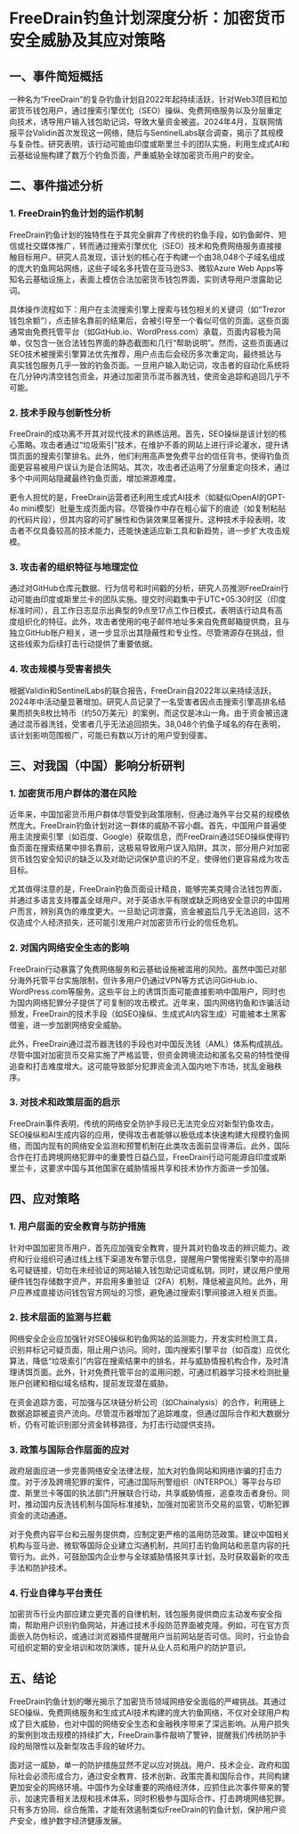 # FreeDrain钓鱼计划深度分析：加密货币安全威胁及其应对策略

## 一、事件简短概括

一种名为“FreeDrain”的复杂钓鱼计划自2022年起持续活跃，针对Web3项目和加密货币钱包用户，通过搜索引擎优化（SEO）操纵、免费网络服务以及分层重定向技术，诱导用户输入钱包助记词，导致大量资金被盗。2024年4月，互联网情报平台Validin首次发现这一网络，随后与SentinelLabs联合调查，揭示了其规模与复杂性。研究表明，该行动可能由印度或斯里兰卡的团队实施，利用生成式AI和云基础设施构建了数万个钓鱼页面，严重威胁全球加密货币用户的安全。

## 二、事件描述分析

### 1. FreeDrain钓鱼计划的运作机制

FreeDrain钓鱼计划的独特性在于其完全摒弃了传统的钓鱼手段，如钓鱼邮件、短信或社交媒体推广，转而通过搜索引擎优化（SEO）技术和免费网络服务直接接触目标用户。研究人员发现，该计划的核心在于构建一个由38,048个子域名组成的庞大钓鱼网站网络，这些子域名多托管在亚马逊S3、微软Azure Web Apps等知名云基础设施上，表面上模仿合法加密货币钱包界面，实则诱导用户泄露助记词。

具体操作流程如下：用户在主流搜索引擎上搜索与钱包相关的关键词（如“Trezor钱包余额”），点击排名靠前的结果后，会被引导至一个看似可信的页面。这些页面通常由免费托管平台（如GitHub.io、WordPress.com）承载，页面内容极为简单，仅包含一张合法钱包界面的静态截图和几行“帮助说明”。然而，这些页面通过SEO技术被搜索引擎算法优先推荐，用户点击后会经历多次重定向，最终抵达与真实钱包服务几乎一致的钓鱼页面。一旦用户输入助记词，攻击者的自动化系统将在几分钟内清空钱包资金，并通过加密货币混币器洗钱，使资金追踪和追回几乎不可能。

### 2. 技术手段与创新性分析

FreeDrain的成功离不开其对现代技术的熟练运用。首先，SEO操纵是该计划的核心策略。攻击者通过“垃圾索引”技术，在维护不善的网站上进行评论灌水，提升诱饵页面的搜索引擎排名。此外，他们利用高声誉免费平台的信任背书，使得钓鱼页面更容易被用户误认为是合法网站。其次，攻击者还运用了分层重定向技术，通过多个中间网站隐藏最终钓鱼页面，增加溯源难度。

更令人担忧的是，FreeDrain运营者还利用生成式AI技术（如疑似OpenAI的GPT-4o mini模型）批量生成页面内容。尽管操作中存在粗心留下的痕迹（如复制粘贴的代码片段），但其内容的可扩展性和伪装效果显著提升。这种技术手段表明，攻击者不仅具备较高的技术能力，还能快速适应新工具和新趋势，进一步扩大攻击规模。

### 3. 攻击者的组织特征与地理定位

通过对GitHub仓库元数据、行为信号和时间戳的分析，研究人员推测FreeDrain行动可能由印度或斯里兰卡的团队实施。提交时间戳集中于UTC+05:30时区（印度标准时间），且工作日志显示出典型的9点至17点工作日模式，表明该行动具有高度组织化的特征。此外，攻击者使用的电子邮件地址多来自免费邮箱提供商，且与独立GitHub账户相关，进一步显示出其隐蔽性和专业性。尽管溯源存在挑战，但这些线索为后续打击行动提供了重要依据。

### 4. 攻击规模与受害者损失

根据Validin和SentinelLabs的联合报告，FreeDrain自2022年以来持续活跃，2024年中活动量显著增加。研究人员记录了一名受害者因点击搜索引擎高排名结果而损失8枚比特币（约50万美元）的案例，而这仅是冰山一角。由于资金被迅速通过混币器洗钱，受害者几乎无法追回损失。38,048个钓鱼子域名的存在表明，该计划影响范围极广，可能已有数以万计的用户受到侵害。

## 三、对我国（中国）影响分析研判

### 1. 加密货币用户群体的潜在风险

近年来，中国加密货币用户群体尽管受到政策限制，但通过海外平台交易的规模依然庞大。FreeDrain钓鱼计划对这一群体的威胁不容小觑。首先，中国用户普遍使用主流搜索引擎（如百度、Google）获取信息，而FreeDrain通过SEO操纵使得钓鱼页面在搜索结果中排名靠前，这极易导致用户误入陷阱。其次，部分用户对加密货币钱包安全知识的缺乏以及对助记词保护意识的不足，使得他们更容易成为攻击目标。

尤其值得注意的是，FreeDrain钓鱼页面设计精良，能够完美克隆合法钱包界面，并通过多语言支持覆盖全球用户。对于英语水平有限或缺乏网络安全意识的中国用户而言，辨别真伪的难度更大。一旦助记词泄露，资金被盗后几乎无法追回，这不仅造成个人经济损失，还可能引发用户对加密货币行业的信任危机。

### 2. 对国内网络安全生态的影响

FreeDrain行动暴露了免费网络服务和云基础设施被滥用的风险。虽然中国已对部分海外托管平台实施限制，但许多用户仍通过VPN等方式访问GitHub.io、WordPress.com等服务。这些平台上的诱饵页面可能直接影响中国用户，同时也为国内网络犯罪分子提供了可复制的攻击模式。近年来，国内网络钓鱼和诈骗活动频发，FreeDrain的技术手段（如SEO操纵、生成式AI内容生成）可能被本土黑客借鉴，进一步加剧网络安全威胁。

此外，FreeDrain通过混币器洗钱的手段也对中国反洗钱（AML）体系构成挑战。尽管中国对加密货币交易实施了严格监管，但资金跨境流动和匿名交易的特性使得追查和打击难度增大。这可能导致部分犯罪资金流入国内地下市场，扰乱金融秩序。

### 3. 对技术和政策层面的启示

FreeDrain事件表明，传统的网络安全防护手段已无法完全应对新型钓鱼攻击。SEO操纵和AI生成内容的应用，使得攻击者能够以极低成本快速构建大规模钓鱼网络，而国内现有的网络安全监测和预警机制在此类攻击面前显得滞后。此外，国际合作在打击跨境网络犯罪中的重要性日益凸显，FreeDrain行动可能源自印度或斯里兰卡，这要求中国与其他国家在威胁情报共享和技术协作方面进一步加强。

## 四、应对策略

### 1. 用户层面的安全教育与防护措施

针对中国加密货币用户，首先应加强安全教育，提升其对钓鱼攻击的辨识能力。政府和行业组织可通过线上线下渠道发布警示信息，提醒用户警惕搜索引擎中的高排名可疑链接，切勿在未经验证的网站输入钱包助记词或私钥。同时，建议用户使用硬件钱包存储数字资产，并启用多重验证（2FA）机制，降低被盗风险。此外，用户应养成直接访问钱包官方网址的习惯，避免通过搜索引擎间接进入相关页面。

### 2. 技术层面的监测与拦截

网络安全企业应加强针对SEO操纵和钓鱼网站的监测能力，开发实时检测工具，识别并标记可疑页面，阻止用户访问。同时，国内搜索引擎平台（如百度）应优化算法，降低“垃圾索引”内容在搜索结果中的排名，并与威胁情报机构合作，及时清理诱饵页面。此外，针对免费托管平台的滥用问题，可通过机器学习技术检测批量账户创建和相似域名结构，提前发现潜在威胁。

在资金追踪方面，可加强与区块链分析公司（如Chainalysis）的合作，利用链上数据追踪被盗资产流向。尽管混币器增加了追踪难度，但通过国际合作和大数据分析，仍有可能识别部分资金转移路径，为打击行动提供支持。

### 3. 政策与国际合作层面的应对

政府层面应进一步完善网络安全法律法规，加大对钓鱼网站和网络诈骗的打击力度。对于涉及跨境犯罪的案件，可通过国际刑警组织（INTERPOL）等平台与印度、斯里兰卡等国的执法部门开展联合行动，共享威胁情报，追查攻击者身份。同时，推动国内反洗钱机制与国际标准接轨，加强对加密货币交易的监管，切断犯罪资金的流动通道。

对于免费内容平台和云服务提供商，应制定更严格的滥用防范政策。建议中国相关机构与亚马逊、微软等国际企业建立沟通机制，共同打击钓鱼网站和恶意内容的托管行为。此外，可鼓励国内企业参与全球威胁情报共享计划，及时获取最新的攻击手法和防护技术。

### 4. 行业自律与平台责任

加密货币行业内部应建立更完善的自律机制，钱包服务提供商应主动发布安全指南，帮助用户识别钓鱼网站，并通过技术手段防范界面被克隆。例如，可在官方页面嵌入防伪标识，或通过浏览器插件提醒用户当前网站是否可信。同时，行业协会可组织定期的安全培训和攻防演练，提升从业人员和用户的防护意识。

## 五、结论

FreeDrain钓鱼计划的曝光揭示了加密货币领域网络安全面临的严峻挑战。其通过SEO操纵、免费网络服务和生成式AI技术构建的庞大钓鱼网络，不仅对全球用户构成了巨大威胁，也对中国的网络安全生态和金融秩序带来了深远影响。从用户损失的案例到攻击规模的持续扩大，FreeDrain事件敲响了警钟，提醒我们传统防护手段的局限性以及新型攻击手段的破坏力。

面对这一威胁，单一的防护措施显然不足以应对挑战。用户、技术企业、政府和国际社会必须形成合力，通过安全教育、技术创新、政策完善和国际合作，共同构建更加安全的网络环境。中国作为全球重要的网络经济体，应抓住此次事件带来的警示，加速完善相关法规和技术体系，同时积极参与国际合作，打击跨境网络犯罪。只有多方协同、综合施策，才能有效遏制类似FreeDrain的钓鱼计划，保护用户资产安全，维护数字经济健康发展。
